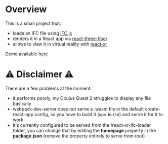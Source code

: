# Overview

This is a small project that:
- loads an IFC file using [IFC.js](https://agviegas.github.io/ifcjs-docs/#/)
- renders it in a React app via [react-three-fiber](https://github.com/pmndrs/react-three-fiber)
- allows to view it in virtual reality with [react-xr](https://github.com/pmndrs/react-xr)

Demo available [here](https://florianchauvel.github.io/react-xr-ifc-loader/)

# ⚠ Disclaimer ⚠
There are a few problems at the moment:
- it performs poorly, my Oculus Quest 2 struggles to display any file basically
- webpack-dev-server does not serve a .wasm file in the default create-react-app config, so you have to build it (`npm build`) and serve it for it to work
- it's currently configured to be served from the /react-xr-ifc-loader folder, you can change that by editing the **homepage** property in the **package.json** (remove the property entirely to serve from root)
